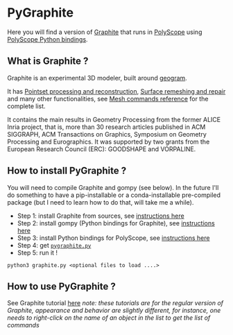 # PyGraphite

Here you will find a version of [Graphite](https://github.com/BrunoLevy/GraphiteThree) that runs
in [PolyScope](https://polyscope.run/) using [PolyScope Python bindings](https://polyscope.run/py/).

What is Graphite ?
------------------

Graphite is an experimental 3D modeler, built around
[geogram](https://github.com/BrunoLevy/geogram). 

It has [Pointset processing and reconstruction](Points), 
[Surface remeshing and repair](Remeshing) and many other functionalities,
see [Mesh commands reference](Mesh) for the complete list.

It contains the main results in Geometry Processing from the former
ALICE Inria project, that is, more than 30 research articles published
in ACM SIGGRAPH, ACM Transactions on Graphics, Symposium on Geometry 
Processing and Eurographics. It was supported by two grants from the
European Research Council (ERC): GOODSHAPE and VORPALINE.

How to install PyGraphite ?
---------------------------

You will need to compile Graphite and gompy (see below). In the future I'll do something to have a pip-installable or a conda-installable pre-compiled package (but I need to learn how to do that, will take me a while).

- Step 1: install Graphite from sources, see [instructions here](https://github.com/BrunoLevy/GraphiteThree/wiki#installing)
- Step 2: install gompy (Python bindings for Graphite), see [instructions here](https://github.com/BrunoLevy/GraphiteThree/wiki/python)
- Step 3: install Python bindings for PolyScope, see [instructions here](https://github.com/nmwsharp/polyscope-py?tab=readme-ov-file#installation)
- Step 4: get [`pygraphite.py`](https://raw.githubusercontent.com/BrunoLevy/pygeogram/main/PyGraphite/pygraphite.py)
- Step 5: run it !
```
python3 graphite.py <optional files to load ....>
```

How to use PyGraphite ?
-----------------------

See Graphite tutorial [here](https://github.com/BrunoLevy/GraphiteThree/wiki#manuals-and-tutorials) _note: these tutorials are for the regular version of Graphite, appearance and behavior are slightly different, for instance, one needs to right-click on the name of an object in the list to get the list of commands_